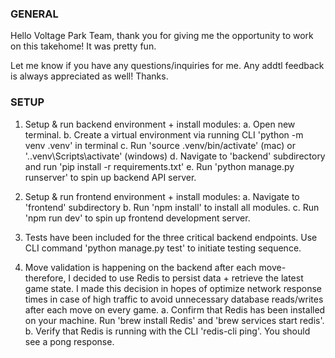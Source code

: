 ### GENERAL

Hello Voltage Park Team, thank you for giving me the opportunity to work on this takehome! It was pretty fun.

Let me know if you have any questions/inquiries for me. Any addtl feedback is always appreciated as well! Thanks.

### SETUP

1. Setup & run backend environment + install modules:
    a. Open new terminal.
    b. Create a virtual environment via running CLI 'python -m venv .venv' in terminal
    c. Run 'source .venv/bin/activate' (mac) or '.\.venv\Scripts\activate' (windows)
    d. Navigate to 'backend' subdirectory and run 'pip install -r requirements.txt'
    e. Run 'python manage.py runserver' to spin up backend API server.

2. Setup & run frontend environment + install modules:
    a. Navigate to 'frontend' subdirectory
    b. Run 'npm install' to install all modules.
    c. Run 'npm run dev' to spin up frontend development server.

3. Tests have been included for the three critical backend endpoints. Use CLI command 'python manage.py test' to initiate testing sequence.

4. Move validation is happening on the backend after each move- therefore, I decided to use Redis to persist data + retrieve the latest game state. I made this decision in hopes of optimize network response times in case of high traffic to avoid unnecessary database reads/writes after each move on every game.
    a. Confirm that Redis has been installed on your machine. Run 'brew install Redis' and 'brew services start redis'. 
    b. Verify that Redis is running with the CLI 'redis-cli ping'. You should see a pong response.
